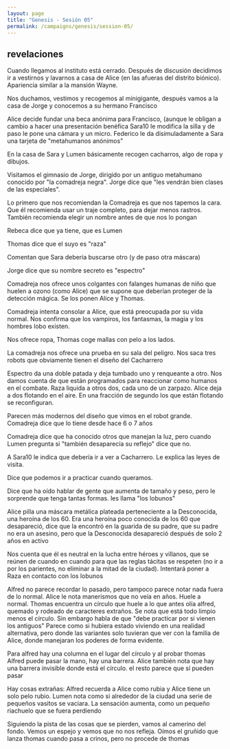 ```yaml
---
layout: page
title: "Genesis - Sesión 05"
permalink: /campaigns/genesis/session-05/
---
```


##   **revelaciones**

Cuando llegamos al instituto está cerrado. Después de discusión decidimos ir a vestirnos y lavarnos a casa de Alice (en las afueras del distrito biónico). Apariencia similar a la mansión Wayne.

Nos duchamos, vestimos y recogemos al minigigante, después vamos a la casa de Jorge y conocemos a su hermano Francisco

Alice decide fundar una beca anónima para Francisco, (aunque le obligan a cambio a hacer una presentación benéfica Sara10 le modifica la silla y de paso le pone una cámara y un micro. Federico le da disimuladamente a Sara una tarjeta de "metahumanos anónimos"

En la casa de Sara y Lumen básicamente recogen cacharros, algo de ropa y dibujos.

Visitamos el gimnasio de Jorge, dirigido por un antiguo metahumano conocido por "la comadreja negra". Jorge dice que "les vendrán bien clases de las especiales".

Lo primero que nos recomiendan la Comadreja es que nos tapemos la cara. Que él recomienda usar un traje completo, para dejar menos rastros. También recomienda elegir un nombre antes de que nos lo pongan

Rebeca dice que ya tiene, que es Lumen

Thomas dice que el suyo es "raza"

Comentan que Sara debería buscarse otro (y de paso otra máscara)

Jorge dice que su nombre secreto es "espectro"

Comadreja nos ofrece unos colgantes con falanges humanas de niño que huelen a ozono (como Alice) que se supone que deberían proteger de la detección mágica. Se los ponen Alice y Thomas.

Comadreja intenta consolar a Alice, que está preocupada por su vida normal. Nos confirma que los vampiros, los fantasmas, la magia y los hombres lobo existen.

Nos ofrece ropa, Thomas coge mallas con pelo a los lados. 

La comadreja nos ofrece una prueba en su sala del peligro. Nos saca tres robots que obviamente tienen el diseño del Cacharrero

Espectro da una doble patada y deja tumbado uno y renqueante a otro. Nos damos cuenta de que están programados para reaccionar como humanos en el combate. Raza liquida a otros dos, cada uno de un zarpazo. Alice deja a dos flotando en el aire. En una fracción de segundo los que están flotando se reconfiguran. 

Parecen más modernos del diseño que vimos en el robot grande. Comadreja dice que lo tiene desde hace 6 o 7 años

Comadreja dice que ha conocido otros que manejan la luz, pero cuando Lumen pregunta si "también desaparecía su reflejo" dice que no.

A Sara10 le indica que debería ir a ver a Cacharrero. Le explica las leyes de visita.

Dice que podemos ir a practicar cuando queramos. 

Dice que ha oído hablar de gente que aumenta de tamaño y peso, pero le sorprende que tenga tantas formas. les llama "los lobunos"

Alice pilla una máscara metálica plateada perteneciente a la Desconocida, una heroína de los 60. Era una heroína poco conocida de los 60 que desapareció, dice que la encontró en la guarida de su padre, que su padre no era un asesino, pero que la Desconocida desapareció después de solo 2 años en activo

Nos cuenta que él es neutral en la lucha entre héroes y villanos, que se reúnen de cuando en cuando para que las reglas tácitas se respeten (no ir a por los parientes, no eliminar a la mitad de la ciudad). Intentará poner a Raza en contacto con los lobunos

Alfred no parece recordar lo pasado, pero tampoco parece notar nada fuera de lo normal. Alice le nota manerismos que no veía en años. Huele a normal. Thomas encuentra un círculo que huele a lo que antes olía alfred, quemado y rodeado de caracteres extraños. Se nota que está todo limpio menos el círculo. Sin embargo habla de que "debe practicar por si vienen los antiguos"  Parece como si hubiera estado viviendo en una realidad alternativa, pero donde las variantes solo tuvieran que ver con la familia de Alice, donde manejaran los poderes de forma evidente.

Para alfred hay una columna en el lugar del círculo y al probar thomas Alfred puede pasar la mano, hay una barrera. Alice también nota que hay una barrera invisible donde está el círculo. el resto parece que sí pueden pasar

Hay cosas extrañas: Alfred recuerda a Alice como rubia y Alice tiene un solo pelo rubio. Lumen nota como si alrededor de la ciudad una serie de pequeños vasitos se vaciara. La sensación aumenta, como un pequeño riachuelo que se fuera perdiendo 

Siguiendo la pista de las cosas que se pierden, vamos al camerino del fondo. Vemos un espejo y vemos que no nos refleja. Oímos el gruñido que lanza thomas cuando pasa a crinos, pero no procede de thomas

